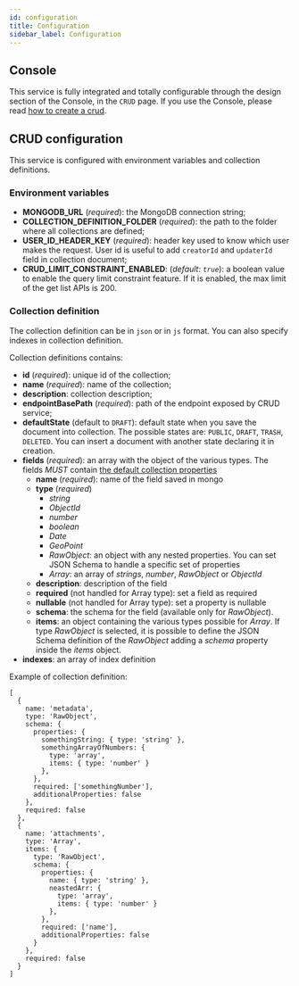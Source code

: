 ```yaml
---
id: configuration
title: Configuration
sidebar_label: Configuration
---
```


## Console

This service is fully integrated and totally configurable through the design section of the Console, in the `CRUD` page. If you use the Console, please read [how to create a crud](../../development_suite/api-console/api-design/crud_advanced.md).

## CRUD configuration

This service is configured with environment variables and collection definitions.

### Environment variables

* **MONGODB_URL** (*required*): the MongoDB connection string;
* **COLLECTION_DEFINITION_FOLDER** (*required*): the path to the folder where all collections are defined;
* **USER_ID_HEADER_KEY** (*required*): header key used to know which user makes the request. User id is useful to add `creatorId` and `updaterId` field in collection document;
* **CRUD_LIMIT_CONSTRAINT_ENABLED**: (*default: `true`*): a boolean value to enable the query limit constraint feature. If it is enabled, the max limit of the get list APIs is 200.

### Collection definition

The collection definition can be in `json` or in `js` format. You can also specify indexes in collection definition.

Collection definitions contains:

* **id** (*required*): unique id of the collection;
* **name** (*required*): name of the collection;
* **description**: collection description;
* **endpointBasePath** (*required*): path of the endpoint exposed by CRUD service;
* **defaultState** (default to `DRAFT`): default state when you save the document into collection. The possible states are: `PUBLIC`, `DRAFT`, `TRASH`, `DELETED`. You can insert a document with another state declaring it in creation.
* **fields** (*required*): an array with the object of the various types. The fields *MUST* contain [the default collection properties](./how-it-works.md#predefined-collection-properties)
  * **name** (*required*): name of the field saved in mongo
  * **type** (*required*)
    * *string*
    * *ObjectId*
    * *number*
    * *boolean*
    * *Date*
    * *GeoPoint*
    * *RawObject*: an object with any nested properties. You can set JSON Schema to handle a specific set of properties
    * *Array*: an array of *strings*, *number*, *RawObject* or *ObjectId*
  * **description**: description of the field
  * **required** (not handled for Array type): set a field as required
  * **nullable** (not handled for Array type): set a property is nullable
  * **schema**: the schema for the field (available only for *RawObject*).
  * **items**: an object containing the various types possible for *Array*. If type *RawObject* is selected, it is possible to define the JSON Schema definition of the *RawObject* adding a *schema* property inside the *items* object.
* **indexes**: an array of index definition

Example of collection definition:

```
[
  {
    name: 'metadata',
    type: 'RawObject',
    schema: {
      properties: {
        somethingString: { type: 'string' },
        somethingArrayOfNumbers: {
          type: 'array',
          items: { type: 'number' }
        },
      },
      required: ['somethingNumber'],
      additionalProperties: false
    },
    required: false
  },
  {
    name: 'attachments',
    type: 'Array',
    items: {
      type: 'RawObject',
      schema: {
        properties: {
          name: { type: 'string' },
          neastedArr: {
            type: 'array',
            items: { type: 'number' }
          },
        },
        required: ['name'],
        additionalProperties: false
      }
    },
    required: false
  }
]
```